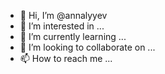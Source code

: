 - 👋 Hi, I’m @annalyyev
- 👀 I’m interested in ...
- 🌱 I’m currently learning ...
- 💞️ I’m looking to collaborate on ...
- 📫 How to reach me ...

<!---
annalyyev/annalyyev is a ✨ special ✨ repository because its `README.md` (this file) appears on your GitHub profile.
You can click the Preview link to take a look at your changes.
--->
